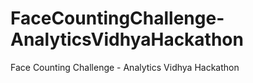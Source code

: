 # FaceCountingChallenge-AnalyticsVidhyaHackathon
Face Counting Challenge - Analytics Vidhya Hackathon
